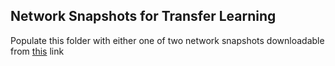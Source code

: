 ## Network Snapshots for Transfer Learning
Populate this folder with either one of two network snapshots downloadable from [this](https://drive.google.com/open?id=1ATUYjyMK19ndjEIvGMmq2MlSy9jsjJZ0) link
